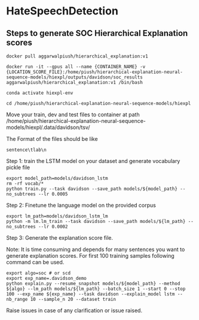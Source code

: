 # HateSpeechDetection

## Steps to generate SOC Hierarchical Explanation scores

```
docker pull aggarwalpiush/hierarchical_explanation:v1
```

```
docker run -it --gpus all --name {CONTAINER_NAME} -v {LOCATION_SCORE_FILE}:/home/piush/hierarchical-explanation-neural-sequence-models/hiexpl/outputs/davidson/soc_results aggarwalpiush/hierarchical_explanation:v1 /bin/bash
```

```
conda activate hiexpl-env 
```

```
cd /home/piush/hierarchical-explanation-neural-sequence-models/hiexpl
```

Move your train, dev and test files to container at path /home/piush/hierarchical-explanation-neural-sequence-models/hiexpl/.data/davidson/tsv/

The Format of the files should be like 

```
sentence\tlab\n
```

Step 1:  train the LSTM model on your dataset and generate vocabulary pickle file

```
export model_path=models/davidson_lstm
rm -rf vocab/*
python train.py --task davidson --save_path models/${model_path} --no_subtrees --lr 0.0005
```

Step 2: Finetune the language model on the provided corpus

```
export lm_path=models/davidson_lstm_lm
python -m lm.lm_train --task davidson --save_path models/${lm_path} --no_subtrees --lr 0.0002

```

Step 3: Generate the explanation score file. 

Note: It is time consuming and depends for many sentences you want to generate explanation scores. For first 100 training samples following command can be used. 

```
export algo=soc # or scd
export exp_name=.davidson_demo
python explain.py --resume_snapshot models/${model_path} --method ${algo} --lm_path models/${lm_path} --batch_size 1 --start 0 --stop 100 --exp_name ${exp_name} --task davidson --explain_model lstm --nb_range 10 --sample_n 20 --dataset train
```

Raise issues in case of any clarification or issue raised.

